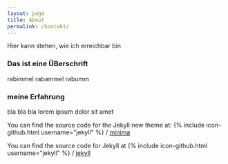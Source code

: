 ```yaml
---
layout: page
title: About
permalink: /kontakt/
---
```


Hier kann stehen, wie ich erreichbar bin


### Das ist eine ÜBerschrift
rabimmel rabammel rabumm


### meine Erfahrung
bla bla bla lorem ipsum dolor sit amet


You can find the source code for the Jekyll new theme at:
{% include icon-github.html username="jekyll" %} /
[minima](https://github.com/jekyll/minima)

You can find the source code for Jekyll at
{% include icon-github.html username="jekyll" %} /
[jekyll](https://github.com/jekyll/jekyll)
